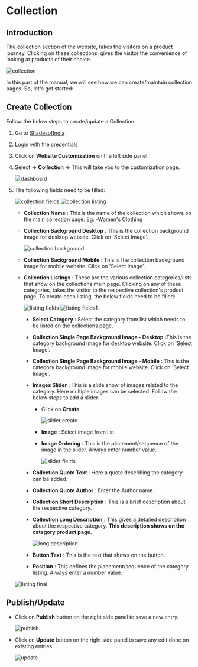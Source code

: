 #   **Collection**

##  **Introduction**

The collection section of the website, takes the visitors on a product journey. Clicking on these collections, gives the visitor the convenience of looking at products of their choice.

![collection](images\Collection\collection.jpg)

In this part of the manual, we will see how we can create/maintain collection pages. So, let's get started:

##  **Create Collection**

Follow the below steps to create/update a Collection:

1.  Go to <a href="https://newwebsite.shadesofindia.com/wp-admin" target="_blank">ShadesofIndia</a>
2.  Login with the credentials
3.  Click on **Website Customization** on the left side panel.
4.  Select -> **Collection** -> This will take you to the customization page.

    ![dashboard](images\Collection\dashboard.jpg)
    
5.  The following fields need to be filled:

    ![collection fields](images\Collection\collectionfields.jpg)
    ![collection listing](images\Collection\collectionlisting.jpg)

    -   **Collection Name** : This is the name of the collection which shows on the main collection page. Eg. -Women's Clothing 
    -   **Collection Background Desktop** : This is the collection background image for desktop website. Click on 'Select Image'.

        ![collection background](images\Collection\collectionbckgrnd.jpg)

    -   **Collection Background Mobile** : This is the collection background image for mobile website. Click on 'Select Image'.
    -   **Collection Listings** : These are the various collection categories/lists that show on the collections main page. Clicking on any of these categories, takes the visitor to the respective collection's product page. To create each listing, the below fields need to be filled:

        ![listing fields](images\Collection\collectionlistingfields.jpg)
        ![listing fields1](images\Collection\collectionlistingfields1.jpg)

        -   **Select Category** : Select the category from list which needs to be listed on the collections page.
        -   **Collection Single Page Background Image - Desktop** :This is the category background image for desktop website. Click on 'Select Image'.
        -   **Collection Single Page Background Image - Mobile** : This is the category background image for mobile website. Click on 'Select Image'.
        -   **Images Slider** : This is a slide show of images related to the category. Here multiple images can be selected. Follow the below steps to add a slider:

            -   Click on **Create**

                ![slider create](images\Collection\imageslider.jpg)

            -   **Image** : Select image from list.
            -   **Image Ordering** : This is the placement/sequence of the image in the slider. Always enter number value.

                ![slider fields](images\Collection\imagesliderfields.jpg)

        -   **Collection Quote Text** : Here a quote describing the category can be added.
        -   **Collection Quote Author** : Enter the Author name.
        -   **Collection Short Description** : This is a brief description about the respective category.
        -   **Collection Long Description** : This gives a detailed description about the respective category. **This description shows on the category product page.**

            ![long description](images\Collection\longdesc.jpg)

        -   **Button Text** : This is the text that shows on the button.
        -   **Position** : This defines the placement/sequence of the category listing. Always enter a number value.

    ![listing final](images\Collection\listingfinal.jpg)

##  **Publish/Update**

-   Click on **Publish** button on the right side panel to save a new entry.

    ![publish](images\Collection\publish.jpg)

-   Click on **Update** button on the right side panel to save any edit done on existing entries.

    ![update](images\Collection\update.jpg)